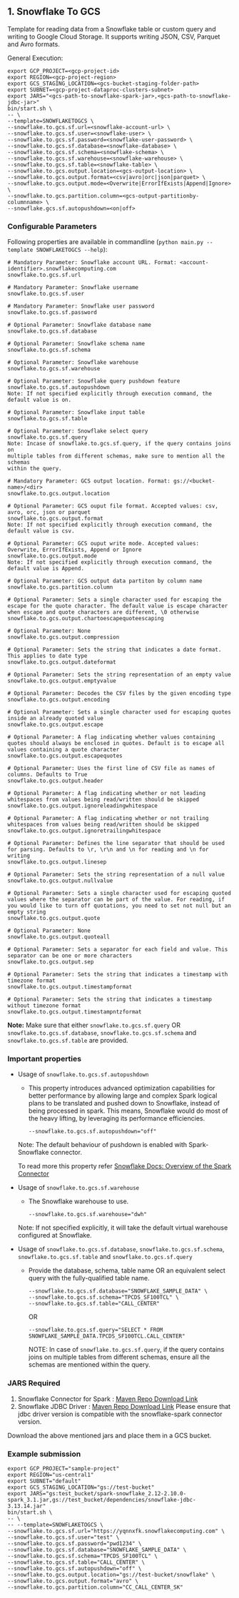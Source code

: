 ## 1. Snowflake To GCS

Template for reading data from a Snowflake table or custom query and writing to Google Cloud Storage. It supports writing JSON, CSV, Parquet and Avro formats.

General Execution:

```
export GCP_PROJECT=<gcp-project-id>
export REGION=<gcp-project-region>
export GCS_STAGING_LOCATION=<gcs-bucket-staging-folder-path>
export SUBNET=<gcp-project-dataproc-clusters-subnet>
export JARS="<gcs-path-to-snowflake-spark-jar>,<gcs-path-to-snowflake-jdbc-jar>"
bin/start.sh \
-- \
--template=SNOWFLAKETOGCS \
--snowflake.to.gcs.sf.url=<snowflake-account-url> \
--snowflake.to.gcs.sf.user=<snowflake-user> \
--snowflake.to.gcs.sf.password=<snowflake-user-password> \
--snowflake.to.gcs.sf.database=<snowflake-database> \
--snowflake.to.gcs.sf.schema=<snowflake-schema> \
--snowflake.to.gcs.sf.warehouse=<snowflake-warehouse> \
--snowflake.to.gcs.sf.table=<snowflake-table> \
--snowflake.to.gcs.output.location=<gcs-output-location> \
--snowflake.to.gcs.output.format=<csv|avro|orc|json|parquet> \
--snowflake.to.gcs.output.mode=<Overwrite|ErrorIfExists|Append|Ignore> \
--snowflake.to.gcs.partition.column=<gcs-output-partitionby-columnname> \
--snowflake.gcs.sf.autopushdown=<on|off>
```

### Configurable Parameters
Following properties are available in commandline (`python main.py --template SNOWFLAKETOGCS --help`):

```
# Mandatory Parameter: Snowflake account URL. Format: <account-identifier>.snowflakecomputing.com
snowflake.to.gcs.sf.url

# Mandatory Parameter: Snowflake username
snowflake.to.gcs.sf.user

# Mandatory Parameter: Snowflake user password
snowflake.to.gcs.sf.password

# Optional Parameter: Snowflake database name
snowflake.to.gcs.sf.database

# Optional Parameter: Snowflake schema name
snowflake.to.gcs.sf.schema

# Optional Parameter: Snowflake warehouse
snowflake.to.gcs.sf.warehouse

# Optional Parameter: Snowflake query pushdown feature
snowflake.to.gcs.sf.autopushdown
Note: If not specified explicitly through execution command, the default value is on.

# Optional Parameter: Snowflake input table
snowflake.to.gcs.sf.table

# Optional Parameter: Snowflake select query
snowflake.to.gcs.sf.query
Note: Incase of snowflake.to.gcs.sf.query, if the query contains joins on
multiple tables from different schemas, make sure to mention all the schemas
within the query.

# Mandatory Parameter: GCS output location. Format: gs://<bucket-name>/<dir>
snowflake.to.gcs.output.location

# Optional Parameter: GCS ouput file format. Accepted values: csv, avro, orc, json or parquet
snowflake.to.gcs.output.format
Note: If not specified explicitly through execution command, the default value is csv.

# Optional Parameter: GCS ouput write mode. Accepted values: Overwrite, ErrorIfExists, Append or Ignore
snowflake.to.gcs.output.mode
Note: If not specified explicitly through execution command, the default value is Append.

# Optional Parameter: GCS output data partiton by column name
snowflake.to.gcs.partition.column

# Optional Parameter: Sets a single character used for escaping the escape for the quote character. The default value is escape character when escape and quote characters are different, \0 otherwise
snowflake.to.gcs.output.chartoescapequoteescaping

# Optional Parameter: None
snowflake.to.gcs.output.compression

# Optional Parameter: Sets the string that indicates a date format. This applies to date type
snowflake.to.gcs.output.dateformat

# Optional Parameter: Sets the string representation of an empty value
snowflake.to.gcs.output.emptyvalue

# Optional Parameter: Decodes the CSV files by the given encoding type
snowflake.to.gcs.output.encoding

# Optional Parameter: Sets a single character used for escaping quotes inside an already quoted value
snowflake.to.gcs.output.escape

# Optional Parameter: A flag indicating whether values containing quotes should always be enclosed in quotes. Default is to escape all values containing a quote character
snowflake.to.gcs.output.escapequotes

# Optional Parameter: Uses the first line of CSV file as names of columns. Defaults to True
snowflake.to.gcs.output.header

# Optional Parameter: A flag indicating whether or not leading whitespaces from values being read/written should be skipped
snowflake.to.gcs.output.ignoreleadingwhitespace

# Optional Parameter: A flag indicating whether or not trailing whitespaces from values being read/written should be skipped
snowflake.to.gcs.output.ignoretrailingwhitespace

# Optional Parameter: Defines the line separator that should be used for parsing. Defaults to \r, \r\n and \n for reading and \n for writing
snowflake.to.gcs.output.linesep

# Optional Parameter: Sets the string representation of a null value
snowflake.to.gcs.output.nullvalue

# Optional Parameter: Sets a single character used for escaping quoted values where the separator can be part of the value. For reading, if you would like to turn off quotations, you need to set not null but an empty string
snowflake.to.gcs.output.quote

# Optional Parameter: None
snowflake.to.gcs.output.quoteall

# Optional Parameter: Sets a separator for each field and value. This separator can be one or more characters
snowflake.to.gcs.output.sep

# Optional Parameter: Sets the string that indicates a timestamp with timezone format
snowflake.to.gcs.output.timestampformat

# Optional Parameter: Sets the string that indicates a timestamp without timezone format
snowflake.to.gcs.output.timestampntzformat
```
**Note:** Make sure that either `snowflake.to.gcs.sf.query` OR `snowflake.to.gcs.sf.database`, `snowflake.to.gcs.sf.schema` and `snowflake.to.gcs.sf.table` are provided.

### Important properties

* Usage of `snowflake.to.gcs.sf.autopushdown`
    * This property introduces advanced optimization capabilities for better performance by allowing large and complex Spark logical plans to be translated and pushed down to Snowflake, instead of being processed in spark. This means, Snowflake would do most of the heavy lifting, by leveraging its performance efficiencies.
        ```
        --snowflake.to.gcs.sf.autopushdown="off"
        ```
    Note: The default behaviour of pushdown is enabled with Spark-Snowflake connector.

    To read more this property refer [Snowflake Docs: Overview of the Spark Connector](https://docs.snowflake.com/en/user-guide/spark-connector-overview.html#query-pushdown)

* Usage of `snowflake.to.gcs.sf.warehouse`
    * The Snowflake warehouse to use.
        ```
        --snowflake.to.gcs.sf.warehouse="dwh"
        ```
    Note: If not specified explicitly, it will take the default virtual warehouse configured at Snowflake.


* Usage of `snowflake.to.gcs.sf.database`, `snowflake.to.gcs.sf.schema`, `snowflake.to.gcs.sf.table` and `snowflake.to.gcs.sf.query`
    * Provide the database, schema, table name OR an equivalent select query with the fully-qualified table name.
        ```
        --snowflake.to.gcs.sf.database="SNOWFLAKE_SAMPLE_DATA" \
        --snowflake.to.gcs.sf.schema="TPCDS_SF100TCL" \
        --snowflake.to.gcs.sf.table="CALL_CENTER"
        ```
      OR
        ```
        --snowflake.to.gcs.sf.query="SELECT * FROM SNOWFLAKE_SAMPLE_DATA.TPCDS_SF100TCL.CALL_CENTER"
        ```
        NOTE: In case of `snowflake.to.gcs.sf.query`, if the query contains joins on multiple tables from different schemas, ensure all the schemas are mentioned within the query.

### JARS Required

1. Snowflake Connector for Spark : [Maven Repo Download Link](https://mvnrepository.com/artifact/net.snowflake/spark-snowflake)
2. Snowflake JDBC Driver : [Maven Repo Download Link](https://mvnrepository.com/artifact/net.snowflake/snowflake-jdbc) Please ensure that jdbc driver version is compatible with the snowflake-spark connector version.

Download the above mentioned jars and place them in a GCS bucket.

### Example submission
```
export GCP_PROJECT="sample-project"
export REGION="us-central1"
export SUBNET="default"
export GCS_STAGING_LOCATION="gs://test-bucket"
export JARS="gs:test_bucket/spark-snowflake_2.12-2.10.0-spark_3.1.jar,gs://test_bucket/dependencies/snowflake-jdbc-3.13.14.jar"
bin/start.sh \
-- \
-- --template=SNOWFLAKETOGCS \
--snowflake.to.gcs.sf.url="https://yqnnxfk.snowflakecomputing.com" \
--snowflake.to.gcs.sf.user="test" \
--snowflake.to.gcs.sf.password="pwd1234" \
--snowflake.to.gcs.sf.database="SNOWFLAKE_SAMPLE_DATA" \
--snowflake.to.gcs.sf.schema="TPCDS_SF100TCL" \
--snowflake.to.gcs.sf.table="CALL_CENTER" \
--snowflake.to.gcs.sf.autopushdown="off" \
--snowflake.to.gcs.output.location="gs://test-bucket/snowflake" \
--snowflake.to.gcs.output.format="avro" \
--snowflake.to.gcs.partition.column="CC_CALL_CENTER_SK"
```